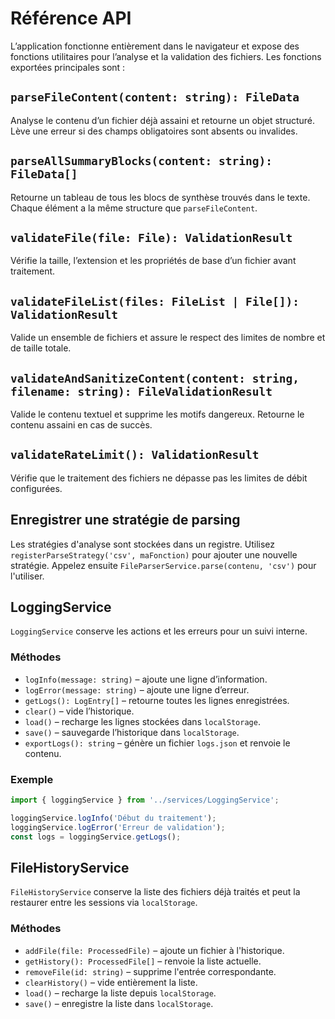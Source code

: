 # Référence API

L’application fonctionne entièrement dans le navigateur et expose des fonctions utilitaires pour l’analyse et la validation des fichiers. Les fonctions exportées principales sont :

## `parseFileContent(content: string): FileData`

Analyse le contenu d’un fichier déjà assaini et retourne un objet structuré. Lève une erreur si des champs obligatoires sont absents ou invalides.

## `parseAllSummaryBlocks(content: string): FileData[]`

Retourne un tableau de tous les blocs de synthèse trouvés dans le texte. Chaque élément a la même structure que `parseFileContent`.

## `validateFile(file: File): ValidationResult`

Vérifie la taille, l’extension et les propriétés de base d’un fichier avant traitement.

## `validateFileList(files: FileList | File[]): ValidationResult`

Valide un ensemble de fichiers et assure le respect des limites de nombre et de taille totale.

## `validateAndSanitizeContent(content: string, filename: string): FileValidationResult`

Valide le contenu textuel et supprime les motifs dangereux. Retourne le contenu assaini en cas de succès.

## `validateRateLimit(): ValidationResult`

Vérifie que le traitement des fichiers ne dépasse pas les limites de débit configurées.

## Enregistrer une stratégie de parsing

Les stratégies d'analyse sont stockées dans un registre. Utilisez `registerParseStrategy('csv', maFonction)` pour ajouter une nouvelle stratégie. Appelez ensuite `FileParserService.parse(contenu, 'csv')` pour l'utiliser.

## LoggingService

`LoggingService` conserve les actions et les erreurs pour un suivi interne.

### Méthodes

- `logInfo(message: string)` – ajoute une ligne d’information.
- `logError(message: string)` – ajoute une ligne d’erreur.
- `getLogs(): LogEntry[]` – retourne toutes les lignes enregistrées.
- `clear()` – vide l’historique.
- `load()` – recharge les lignes stockées dans `localStorage`.
- `save()` – sauvegarde l’historique dans `localStorage`.
- `exportLogs(): string` – génère un fichier `logs.json` et renvoie le contenu.

### Exemple

```ts
import { loggingService } from '../services/LoggingService';

loggingService.logInfo('Début du traitement');
loggingService.logError('Erreur de validation');
const logs = loggingService.getLogs();
```

## FileHistoryService

`FileHistoryService` conserve la liste des fichiers déjà traités et peut la
restaurer entre les sessions via `localStorage`.

### Méthodes

- `addFile(file: ProcessedFile)` – ajoute un fichier à l'historique.
- `getHistory(): ProcessedFile[]` – renvoie la liste actuelle.
- `removeFile(id: string)` – supprime l'entrée correspondante.
- `clearHistory()` – vide entièrement la liste.
- `load()` – recharge la liste depuis `localStorage`.
- `save()` – enregistre la liste dans `localStorage`.
